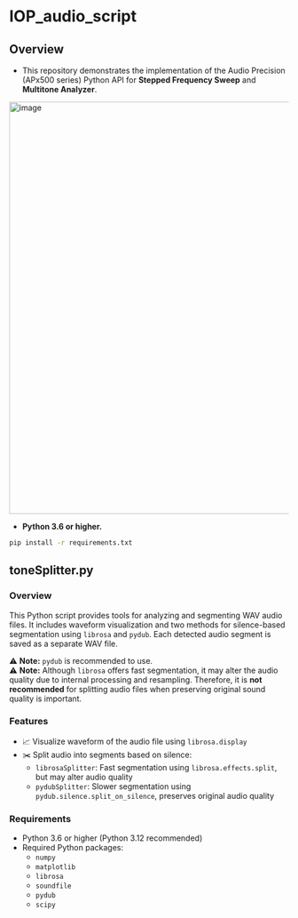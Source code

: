 # IOP_audio_script
## Overview
- This repository demonstrates the implementation of the Audio Precision (APx500 series) Python API for **Stepped Frequency Sweep** and **Multitone Analyzer**.  
<img width="804" height="742" alt="image" src="https://github.com/user-attachments/assets/20c231d7-4a86-4d73-bb17-665d1d8300ed" />

- **Python 3.6 or higher.**  
```bash
pip install -r requirements.txt
```

## toneSplitter.py
### Overview
This Python script provides tools for analyzing and segmenting WAV audio files. It includes waveform visualization and two methods for silence-based segmentation using `librosa` and `pydub`. Each detected audio segment is saved as a separate WAV file.  

⚠️ **Note:** `pydub` is recommended to use.  
⚠️ **Note:** Although `librosa` offers fast segmentation, it may alter the audio quality due to internal processing and resampling. Therefore, it is **not recommended** for splitting audio files when preserving original sound quality is important.
### Features
- 📈 Visualize waveform of the audio file using `librosa.display`
- ✂️ Split audio into segments based on silence:
  - `librosaSplitter`: Fast segmentation using `librosa.effects.split`, but may alter audio quality
  - `pydubSplitter`: Slower segmentation using `pydub.silence.split_on_silence`, preserves original audio quality
### Requirements
- Python 3.6 or higher (Python 3.12 recommended)
- Required Python packages:
  - `numpy`
  - `matplotlib`
  - `librosa`
  - `soundfile`
  - `pydub`
  - `scipy`
